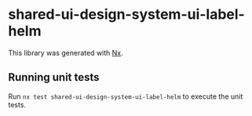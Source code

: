 # shared-ui-design-system-ui-label-helm

This library was generated with [Nx](https://nx.dev).


## Running unit tests

Run `nx test shared-ui-design-system-ui-label-helm` to execute the unit tests.

